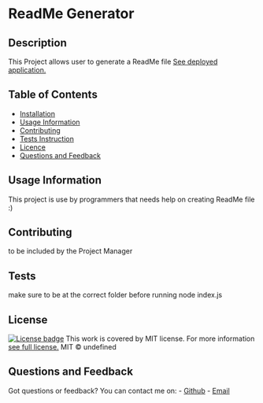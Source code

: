 # ReadMe Generator
  ## Description
  This Project allows user to generate a ReadMe file
  [See deployed application.](https://github.com/Criscel/readMeGenerator)
  ## Table of Contents
  - [Installation](#installation)
  - [Usage Information](#how-to-use)
  - [Contributing](#contributing)
  - [Tests Instruction](#tests)
  - [Licence](#licence)
  - [Questions and Feedback](#questions-and-feedback)
  ## Usage Information
  This project is use by programmers that needs help on creating ReadMe file :)
  ## Contributing
  to be included by the Project Manager
  ## Tests
  make sure to be at the correct folder before running node index.js
  ## License
  [![License badge](https://img.shields.io/badge/License-MIT-yellow?style=for-the-badge)](https://opensource.org/licenses/MIT)
  This work is covered by MIT license. For more information [see full license.](https://opensource.org/licenses/MIT)
  MIT © undefined
  ## Questions and Feedback
  Got questions or feedback? You can contact me on:
    - [Github](https://github.com/criscel)
    - [Email](mailto:cel_agdeppa@yahoo.com)
 